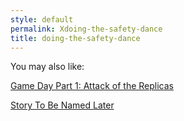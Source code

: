```yaml
---
style: default
permalink: Xdoing-the-safety-dance
title: doing-the-safety-dance
---
```

You may also like:

[Game Day Part 1: Attack of the Replicas](http://scp-wiki.net/game-day-1-johannes-sorts)

[Story To Be Named Later](http://scp-wiki.net/story-to-be-named-later)
